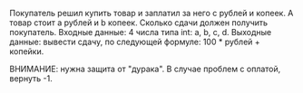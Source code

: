 Покупатель решил купить товар и заплатил за него с рублей и копеек. А товар стоит a рублей и b копеек.
Сколько сдачи должен получить покупатель.
Входные данные: 4 числа типа int: a, b, c, d.
Выходные данные: вывести сдачу, по следующей формуле: 100 * рублей + копейки.

ВНИМАНИЕ: нужна защита от "дурака". В случае проблем с оплатой, вернуть -1.